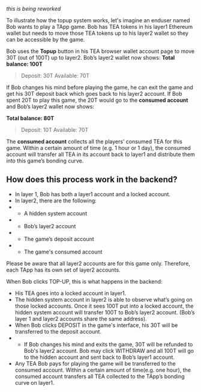 _this is being reworked_

To illustrate how the topup system works, let's imagine an enduser named Bob wants to play a TApp game. Bob has TEA tokens in his layer1 Ethereum wallet but needs to move those TEA tokens up to his layer2 wallet so they can be accessible by the game. 

Bob uses the **Topup** button in his TEA browser wallet account page to move 30T (out of 100T) up to layer2. Bob’s layer2 wallet now shows: 
**Total balance: 100T**

> Deposit: 30T
> Available: 70T 

If Bob changes his mind before playing the game, he can exit the game and get his 30T deposit back which goes back to his layer2 account. If Bob spent 20T to play this game, the 20T would go to the **consumed account** and Bob’s layer2 wallet now shows:

**Total balance: 80T**

> Deposit: 10T
> Available: 70T 

The **consumed account** collects all the players’ consumed TEA for this game. Within a certain amount of time (e.g. 1 hour or 1 day), the consumed account will transfer all TEA in its account back to layer1 and distribute them into this game’s bonding curve. 

## How does this process work in the backend?

- In layer 1, Bob has both a layer1 account and a locked account.
- In layer2, there are the following:
- - A hidden system account
- - Bob’s layer2 account
- - The game’s deposit account 
- - The game's consumed account 

Please be aware that all layer2 accounts are for this game only. Therefore, each TApp has its own set of layer2 accounts. 

When Bob clicks TOP-UP, this is what happens in the backend:
- His TEA goes into a locked account in layer1. 
- The hidden system account in layer2 is able to observe what’s going on those locked accounts. Once it sees 100T put into a locked account, the hidden system account will transfer 100T to Bob’s layer2 account. (Bob’s layer 1 and layer2 accounts share the same address). 
- When Bob clicks DEPOSIT in the game's interface, his 30T will be transferred to the deposit account. 
- - If Bob changes his mind and exits the game, 30T will be refunded to Bob's layer2 account. Bob may click WITHDRAW and all 100T will go to the hidden account and sent back to Bob’s layer1 account. 
- Any TEA Bob pays for playing the game will be transferred to the consumed account. Within a certain amount of time(e.g. one hour), the consumed account transfers all TEA collected to the TApp’s bonding curve on layer1. 